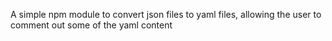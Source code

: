 A simple npm module to convert json files to yaml files, allowing the user to comment out some of the yaml content
